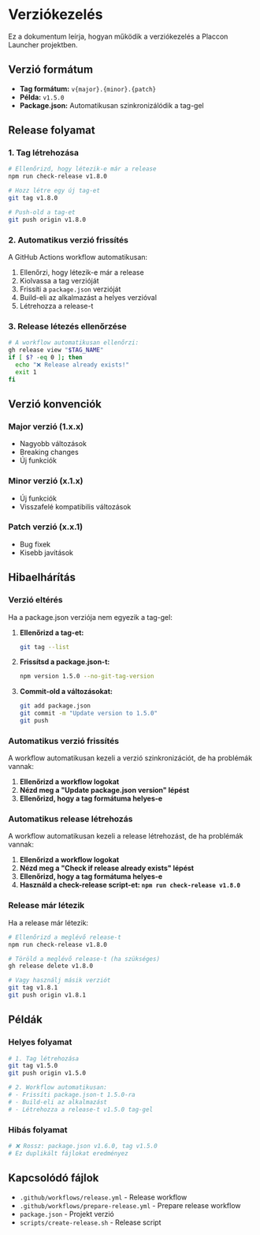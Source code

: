 # Verziókezelés

Ez a dokumentum leírja, hogyan működik a verziókezelés a Placcon Launcher projektben.

## Verzió formátum

- **Tag formátum:** `v{major}.{minor}.{patch}`
- **Példa:** `v1.5.0`
- **Package.json:** Automatikusan szinkronizálódik a tag-gel

## Release folyamat

### 1. Tag létrehozása
```bash
# Ellenőrizd, hogy létezik-e már a release
npm run check-release v1.8.0

# Hozz létre egy új tag-et
git tag v1.8.0

# Push-old a tag-et
git push origin v1.8.0
```

### 2. Automatikus verzió frissítés
A GitHub Actions workflow automatikusan:
1. Ellenőrzi, hogy létezik-e már a release
2. Kiolvassa a tag verzióját
3. Frissíti a `package.json` verzióját
4. Build-eli az alkalmazást a helyes verzióval
5. Létrehozza a release-t

### 3. Release létezés ellenőrzése
```bash
# A workflow automatikusan ellenőrzi:
gh release view "$TAG_NAME"
if [ $? -eq 0 ]; then
  echo "❌ Release already exists!"
  exit 1
fi
```

## Verzió konvenciók

### Major verzió (1.x.x)
- Nagyobb változások
- Breaking changes
- Új funkciók

### Minor verzió (x.1.x)
- Új funkciók
- Visszafelé kompatibilis változások

### Patch verzió (x.x.1)
- Bug fixek
- Kisebb javítások

## Hibaelhárítás

### Verzió eltérés
Ha a package.json verziója nem egyezik a tag-gel:

1. **Ellenőrizd a tag-et:**
   ```bash
   git tag --list
   ```

2. **Frissítsd a package.json-t:**
   ```bash
   npm version 1.5.0 --no-git-tag-version
   ```

3. **Commit-old a változásokat:**
   ```bash
   git add package.json
   git commit -m "Update version to 1.5.0"
   git push
   ```

### Automatikus verzió frissítés
A workflow automatikusan kezeli a verzió szinkronizációt, de ha problémák vannak:

1. **Ellenőrizd a workflow logokat**
2. **Nézd meg a "Update package.json version" lépést**
3. **Ellenőrizd, hogy a tag formátuma helyes-e**

### Automatikus release létrehozás
A workflow automatikusan kezeli a release létrehozást, de ha problémák vannak:

1. **Ellenőrizd a workflow logokat**
2. **Nézd meg a "Check if release already exists" lépést**
3. **Ellenőrizd, hogy a tag formátuma helyes-e**
4. **Használd a check-release script-et: `npm run check-release v1.8.0`**

### Release már létezik
Ha a release már létezik:

```bash
# Ellenőrizd a meglévő release-t
npm run check-release v1.8.0

# Töröld a meglévő release-t (ha szükséges)
gh release delete v1.8.0

# Vagy használj másik verziót
git tag v1.8.1
git push origin v1.8.1
```

## Példák

### Helyes folyamat
```bash
# 1. Tag létrehozása
git tag v1.5.0
git push origin v1.5.0

# 2. Workflow automatikusan:
# - Frissíti package.json-t 1.5.0-ra
# - Build-eli az alkalmazást
# - Létrehozza a release-t v1.5.0 tag-gel
```

### Hibás folyamat
```bash
# ❌ Rossz: package.json v1.6.0, tag v1.5.0
# Ez duplikált fájlokat eredményez
```

## Kapcsolódó fájlok

- `.github/workflows/release.yml` - Release workflow
- `.github/workflows/prepare-release.yml` - Prepare release workflow
- `package.json` - Projekt verzió
- `scripts/create-release.sh` - Release script 